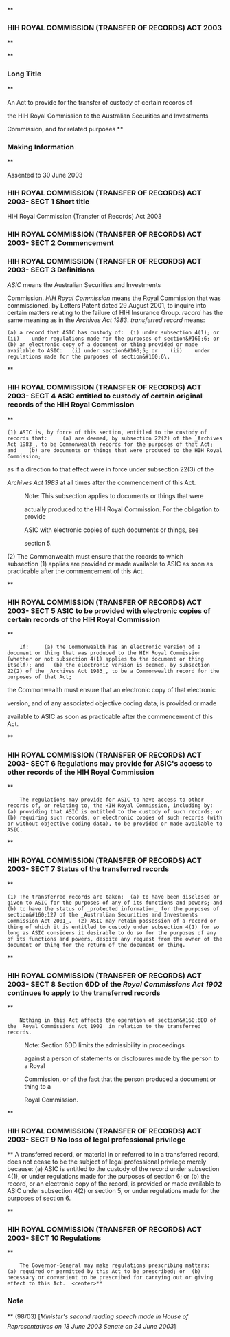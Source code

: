 **

###  HIH ROYAL COMMISSION (TRANSFER OF RECORDS) ACT 2003 
**


**

###  Long Title 
**

An Act to provide for the transfer of custody of certain records of

the HIH Royal Commission to the Australian Securities and Investments

Commission, and for related purposes
**

###  Making Information 
**

Assented to 30 June 2003
###  HIH ROYAL COMMISSION (TRANSFER OF RECORDS) ACT 2003- SECT 1  Short title  
HIH Royal Commission (Transfer of Records) Act 2003
###  HIH ROYAL COMMISSION (TRANSFER OF RECORDS) ACT 2003- SECT 2  Commencement  
###  HIH ROYAL COMMISSION (TRANSFER OF RECORDS) ACT 2003- SECT 3  Definitions  
<dl compact=""><dl compact="">

_ASIC_ means the Australian Securities and Investments

Commission. _HIH Royal Commission_ means the Royal Commission that was commissioned, by Letters Patent dated 29&#160;August 2001, to inquire into certain matters relating to the failure of HIH Insurance Group. _record_ has the same meaning as in the _Archives Act 1983_. _transferred record_ means:  </dl></dl>

	(a)	a record that ASIC has custody of: 	(i)	under subsection 4(1); or 	(ii)	under regulations made for the purposes of section&#160;6; or 	(b)	an electronic copy of a document or thing provided or made available to ASIC: 	(i)	under section&#160;5; or 	(ii)	under regulations made for the purposes of section&#160;6\. 

**

###  HIH ROYAL COMMISSION (TRANSFER OF RECORDS) ACT 2003- SECT 4  ASIC entitled to custody of certain original records of the HIH Royal Commission 
**

	(1)	ASIC is, by force of this section, entitled to the custody of records that: 	(a)	are deemed, by subsection 22(2) of the _Archives Act 1983_, to be Commonwealth records for the purposes of that Act; and 	(b)	are documents or things that were produced to the HIH Royal Commission;

<def><dl compact=""><dl compact="">

as if a direction to that effect were in force under subsection 22(3) of the

_Archives Act 1983_ at all times after the commencement of this Act.

 </dl></dl>

<dl compact=""><dt></dt><dd>

Note:	This subsection applies to documents or things that were

actually produced to the HIH Royal Commission. For the obligation to provide

ASIC with electronic copies of such documents or things, see

section&#160;5.</dd></dl> 	(2)	The Commonwealth must ensure that the records to which subsection&#160;(1) applies are provided or made available to ASIC as soon as practicable after the commencement of this Act. 

**

###  HIH ROYAL COMMISSION (TRANSFER OF RECORDS) ACT 2003- SECT 5  ASIC to be provided with electronic copies of certain records of the HIH Royal Commission 
**

		If: 	(a)	the Commonwealth has an electronic version of a document or thing that was produced to the HIH Royal Commission (whether or not subsection 4(1) applies to the document or thing itself); and 	(b)	the electronic version is deemed, by subsection 22(2) of the _Archives Act 1983_, to be a Commonwealth record for the purposes of that Act;

<def><dl compact=""><dl compact="">

the Commonwealth must ensure that an electronic copy of that electronic

version, and of any associated objective coding data, is provided or made

available to ASIC as soon as practicable after the commencement of this Act.

 </dl></dl>

**

###  HIH ROYAL COMMISSION (TRANSFER OF RECORDS) ACT 2003- SECT 6  Regulations may provide for ASIC's access to other records of the HIH Royal Commission 
**

		The regulations may provide for ASIC to have access to other records of, or relating to, the HIH Royal Commission, including by: 	(a)	providing that ASIC is entitled to the custody of such records; or 	(b)	requiring such records, or electronic copies of such records (with or without objective coding data), to be provided or made available to ASIC. 

**

###  HIH ROYAL COMMISSION (TRANSFER OF RECORDS) ACT 2003- SECT 7  Status of the transferred records  
**

	(1)	The transferred records are taken: 	(a)	to have been disclosed or given to ASIC for the purposes of any of its functions and powers; and 	(b)	to have the status of _protected information_ for the purposes of section&#160;127 of the _Australian Securities and Investments Commission Act 2001_. 	(2)	ASIC may retain possession of a record or thing of which it is entitled to custody under subsection 4(1) for so long as ASIC considers it desirable to do so for the purposes of any of its functions and powers, despite any request from the owner of the document or thing for the return of the document or thing. 

**

###  HIH ROYAL COMMISSION (TRANSFER OF RECORDS) ACT 2003- SECT 8  Section&#160;6DD of the _Royal Commissions Act 1902_ continues to apply to the transferred records 
**

		Nothing in this Act affects the operation of section&#160;6DD of the _Royal Commissions Act 1902_ in relation to the transferred records.

<dl compact=""><dt></dt><dd>

Note:	Section&#160;6DD limits the admissibility in proceedings

against a person of statements or disclosures made by the person to a Royal

Commission, or of the fact that the person produced a document or thing to a

Royal Commission.

</dd></dl>  **

###  HIH ROYAL COMMISSION (TRANSFER OF RECORDS) ACT 2003- SECT 9  No loss of legal professional privilege  
**  		A transferred record, or material in or referred to in a transferred record, does not cease to be the subject of legal professional privilege merely because: 	(a)	ASIC is entitled to the custody of the record under subsection 4(1), or under regulations made for the purposes of section&#160;6; or 	(b)	the record, or an electronic copy of the record, is provided or made available to ASIC under subsection 4(2) or section&#160;5, or under regulations made for the purposes of section&#160;6\. 

**

###  HIH ROYAL COMMISSION (TRANSFER OF RECORDS) ACT 2003- SECT 10  Regulations  
**

		The Governor-General may make regulations prescribing matters: 	(a)	required or permitted by this Act to be prescribed; or 	(b)	necessary or convenient to be prescribed for carrying out or giving effect to this Act.  <center>**

###  Note 
**</center>  (98/03) [_Minister&apos;s second reading speech made in_ _House of Representatives on 18 June 2003_ _Senate on 24 June 2003_] 

</def></def>


